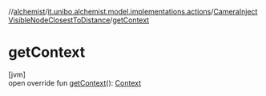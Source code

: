 //[alchemist](../../../index.md)/[it.unibo.alchemist.model.implementations.actions](../index.md)/[CameraInjectVisibleNodeClosestToDistance](index.md)/[getContext](get-context.md)

# getContext

[jvm]\
open override fun [getContext](get-context.md)(): [Context](../../it.unibo.alchemist.model.interfaces/-context/index.md)
